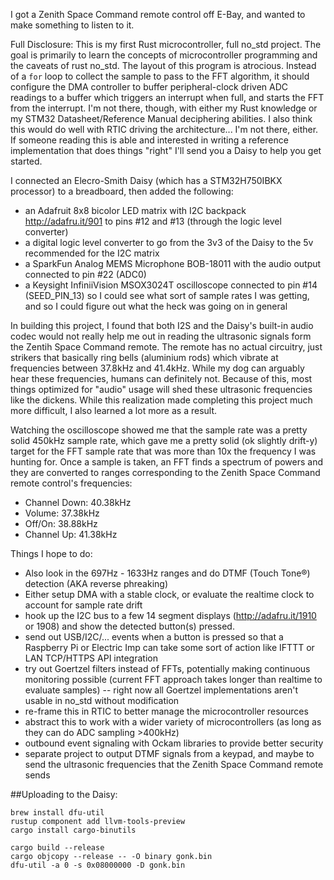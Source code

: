 I got a Zenith Space Command remote control off E-Bay, and wanted to make something to listen to it.

Full Disclosure: This is my first Rust microcontroller, full no_std project. The goal is primarily to learn the concepts of microcontroller programming and the caveats of rust no_std. The layout of this program is atrocious. Instead of a `for` loop to collect the sample to pass to the FFT algorithm, it should configure the DMA controller to buffer peripheral-clock driven ADC readings to a buffer which triggers an interrupt when full, and starts the FFT from the interrupt. I'm not there, though, with either my Rust knowledge or my STM32 Datasheet/Reference Manual deciphering abilities. I also think this would do well with RTIC driving the architecture... I'm not there, either. If someone reading this is able and interested in writing a reference implementation that does things "right" I'll send you a Daisy to help you get started.

I connected an Elecro-Smith Daisy (which has a STM32H750IBKX processor) to a breadboard, then added the following:
 * an Adafruit 8x8 bicolor LED matrix with I2C backpack http://adafru.it/901 to pins #12 and #13 (through the logic level converter)
 * a digital logic level converter to go from the 3v3 of the Daisy to the 5v recommended for the I2C matrix
 * a SparkFun Analog MEMS Microphone BOB-18011 with the audio output connected to pin #22 (ADC0)
 * a Keysight InfiniiVision MSOX3024T oscilloscope connected to pin #14 (SEED_PIN_13) so I could see what sort of sample rates I was getting, and so I could figure out what the heck was going on in general

In building this project, I found that both I2S and the Daisy's built-in audio codec would not really help me out in reading the ultrasonic signals form the Zentih Space Command remote. The remote has no actual circuitry, just strikers that basically ring bells (aluminium rods) which vibrate at frequencies between 37.8kHz and 41.4kHz. While my dog can arguably hear these frequencies, humans can definitely not. Because of this, most things optimized for "audio" usage will shed these ultrasonic frequencies like the dickens. While this realization made completing this project much more difficult, I also learned a lot more as a result.

Watching the oscilloscope showed me that the sample rate was a pretty solid 450kHz sample rate, which gave me a pretty solid (ok slightly drift-y) target for the FFT sample rate that was more than 10x the frequency I was hunting for. Once a sample is taken, an FFT finds a spectrum of powers and they are converted to ranges corresponding to the Zenith Space Command remote control's frequencies:
 * Channel Down: 40.38kHz
 * Volume: 37.38kHz
 * Off/On: 38.88kHz
 * Channel Up: 41.38kHz

Things I hope to do:
 * Also look in the 697Hz - 1633Hz ranges and do DTMF (Touch Tone®) detection (AKA reverse phreaking)
 * Either setup DMA with a stable clock, or evaluate the realtime clock to account for sample rate drift
 * hook up the I2C bus to a few 14 segment displays (http://adafru.it/1910 or 1908) and show the detected button(s) pressed.
 * send out USB/I2C/... events when a button is pressed so that a Raspberry Pi or Electric Imp can take some sort of action like IFTTT or LAN TCP/HTTPS API integration
 * try out Goertzel filters instead of FFTs, potentially making continuous monitoring possible (current FFT approach takes longer than realtime to evaluate samples) -- right now all Goertzel implementations aren't usable in no_std without modification
 * re-frame this in RTIC to better manage the microcontroller resources
 * abstract this to work with a wider variety of microcontrollers (as long as they can do ADC sampling >400kHz)
 * outbound event signaling with Ockam libraries to provide better security
 * separate project to output DTMF signals from a keypad, and maybe to send the ultrasonic frequencies that the Zenith Space Command remote sends



##Uploading to the Daisy:
```
brew install dfu-util
rustup component add llvm-tools-preview
cargo install cargo-binutils

cargo build --release
cargo objcopy --release -- -O binary gonk.bin
dfu-util -a 0 -s 0x08000000 -D gonk.bin
```